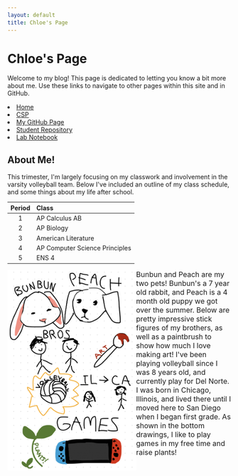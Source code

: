 ```yaml
---
layout: default
title: Chloe's Page
---
```



<h1> Chloe's Page </h1>
<p> Welcome to my blog! This page is dedicated to letting you know a bit more about me. Use these links to navigate to other pages within this site and in GitHub.</p>

<li class="fork"><a href="{{site.baseurl}}/">Home</a></li>
<li class="fork"><a href="{{site.baseurl}}/csp">CSP</a></li>
<li class="fork"><a href="https://github.com/chloekeirn">My GitHub Page</a></li>
<li class="fork"><a href="https://github.com/chloekeirn/student">Student Repository</a></li>
<li class="fork"><a href="{{site.baseurl}}/lab_nb">Lab Notebook</a></li>

<h2> About Me! </h2>
<p> This trimester, I'm largely focusing on my classwork and involvement in the varsity volleyball team. Below I've included an outline of my class schedule, and some things about my life after school. </p>

| Period | Class |
| :---: | :--- |
| 1 | AP Calculus AB |
| 2 | AP Biology |
| 3 | American Literature |
| 4 | AP Computer Science Principles |
| 5 | ENS 4 |

<p><img src="freeform.jpg" alt="freeform drawing about me" style="float:left;width:289.8px;height:451.15px;"><font size="3">
Bunbun and Peach are my two pets! Bunbun's a 7 year old rabbit, and Peach is a 4 month old puppy we got over the summer. Below are pretty impressive stick figures of my brothers, as well as a paintbrush to show how much I love making art! I've been playing volleyball since I was 8 years old, and currently play for Del Norte. I was born in Chicago, Illinois, and lived there until I moved here to San Diego when I began first grade. As shown in the bottom drawings, I like to play games in my free time and raise plants!</font></p>
